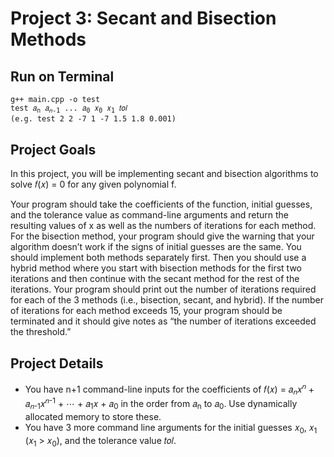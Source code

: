 # Project 3: Secant and Bisection Methods



## Run on Terminal

<pre><code>g++ main.cpp -o test
test 𝑎<sub>n</sub> 𝑎<sub>𝑛-1</sub> ... 𝑎<sub>0</sub> 𝑥<sub>0</sub> 𝑥<sub>1</sub> 𝑡𝑜𝑙
(e.g. test 2 2 -7 1 -7 1.5 1.8 0.001)</code></pre>



## Project Goals

In this project, you will be implementing secant and bisection algorithms to solve 𝑓(𝑥) = 0 for
any given polynomial f.

Your program should take the coefficients of the function, initial guesses, and the tolerance value as
command-line arguments and return the resulting values of x as well as the numbers of iterations for
each method. For the bisection method, your program should give the warning that your algorithm
doesn’t work if the signs of initial guesses are the same. You should implement both methods separately
first. Then you should use a hybrid method where you start with bisection methods for the first two
iterations and then continue with the secant method for the rest of the iterations. Your program should print
out the number of iterations required for each of the 3 methods (i.e., bisection, secant, and hybrid). If
the number of iterations for each method exceeds 15, your program should be terminated and it should
give notes as “the number of iterations exceeded the threshold.”



## Project Details

- You have n+1 command-line inputs for the coefficients of 𝑓(𝑥) = 𝑎<sub>𝑛</sub>𝑥<sup>𝑛</sup> + 𝑎<sub>𝑛-1</sub>𝑥<sup>𝑛-1</sup> + ⋯ + 𝑎<sub>1</sub>𝑥 + 𝑎<sub>0</sub>
in the order from 𝑎<sub>n</sub> to 𝑎<sub>0</sub>. Use dynamically allocated memory to store these.
- You have 3 more command line arguments for the initial guesses 𝑥<sub>0</sub>, 𝑥<sub>1</sub> (𝑥<sub>1</sub> > 𝑥<sub>0</sub>),
  and the tolerance value 𝑡𝑜𝑙.
